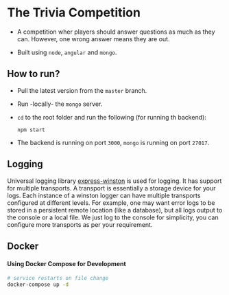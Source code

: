 # The Trivia Competition

- A competition wher players should answer questions as much as they can. However, one wrong answer means they are out.

- Built using `node`, `angular` and `mongo`.



## How to run?

- Pull the latest version from the `master` branch.
- Run -locally- the `mongo` server.
- `cd` to the root folder and run the following (for running th backend):

    ```
    npm start
    ```

- The backend is running on port `3000`, `mongo` is running on port `27017`.

## Logging

Universal logging library [express-winston](https://www.npmjs.com/package/express-winston) is used for logging. It has support for multiple transports.  A transport is essentially a storage device for your logs. Each instance of a winston logger can have multiple transports configured at different levels. For example, one may want error logs to be stored in a persistent remote location (like a database), but all logs output to the console or a local file. We just log to the console for simplicity, you can configure more transports as per your requirement.

## Docker

#### Using Docker Compose for Development
```sh
# service restarts on file change
docker-compose up -d
```
